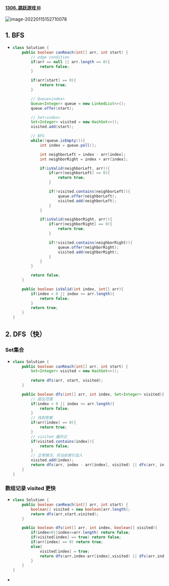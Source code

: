 #### [1306. 跳跃游戏 III](https://leetcode-cn.com/problems/jump-game-iii/)

![image-20220115152710078](https://raw.githubusercontent.com/TWDH/Leetcode-From-Zero/pictures/img/image-20220115152710078.png)

## 1. BFS

- ```java
  class Solution {
      public boolean canReach(int[] arr, int start) {
          // edge condition
          if(arr == null || arr.length == 0){
              return false;
          }
  
          if(arr[start] == 0){
              return true;
          }
  
          // Queue<index>
          Queue<Integer> queue = new LinkedList<>();
          queue.offer(start);
  
          // Set<index>
          Set<Integer> visited = new HashSet<>();
          visited.add(start);
  
          // BFS
          while(!queue.isEmpty()){
              int index = queue.poll();
  
              int neighborLeft = index - arr[index];
              int neighborRight = index + arr[index];
  
              if(isValid(neighborLeft, arr)){
                  if(arr[neighborLeft] == 0){
                      return true;
                  }
  
                  if(!visited.contains(neighborLeft)){
                      queue.offer(neighborLeft);
                      visited.add(neighborLeft);
                  }
              }
  
              if(isValid(neighborRight, arr)){
                  if(arr[neighborRight] == 0){
                      return true;
                  }
  
                  if(!visited.contains(neighborRight)){
                      queue.offer(neighborRight);
                      visited.add(neighborRight);
                  }
              }
          }
  
          return false;
      }
  
      public boolean isValid(int index, int[] arr){
          if(index < 0 || index >= arr.length){
              return false;
          }
          return true;
      }
  }
  ```

## 2. DFS（快）

### Set集合

- ```java
  class Solution {
      public boolean canReach(int[] arr, int start) {
          Set<Integer> visited = new HashSet<>();
          
          return dfs(arr, start, visited);
      }
  
      public boolean dfs(int[] arr, int index, Set<Integer> visited){
          // 超出范围
          if(index < 0 || index >= arr.length){
              return false;
          }
          // 找到答案
          if(arr[index] == 0){
              return true;
          }
          // visited 遍历过
          if(visited.contains(index)){
              return false;
          }
          // 正常情况，将当前索引加入
          visited.add(index);
          return dfs(arr, index - arr[index], visited) || dfs(arr, index + arr[index], visited);
      }
  }
  ```

### 数组记录 visited 更快

- ```java
  class Solution {
      public boolean canReach(int[] arr, int start) {
          boolean[] visited = new boolean[arr.length];
          return dfs(arr,start,visited);
      }
  
      public boolean dfs(int[] arr, int index, boolean[] visited){
          if(index<0||index>=arr.length) return false;
          if(visited[index] == true) return false;
          if(arr[index] == 0) return true;
          else{
              visited[index] = true;
              return dfs(arr,index-arr[index],visited) || dfs(arr,index+arr[index],visited);
          }
      }
  }
  ```

- 